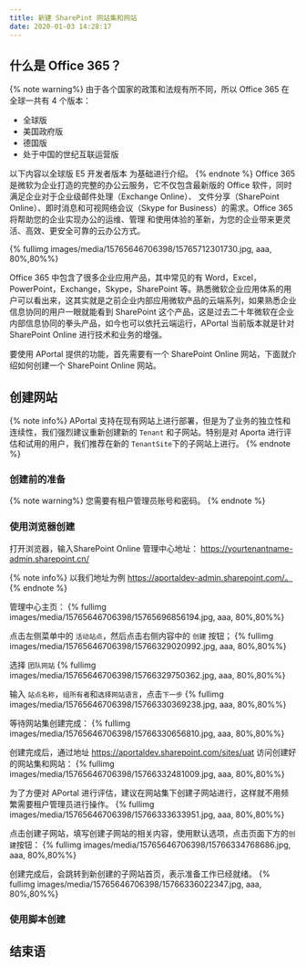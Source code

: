 ```yaml
---
title: 新建 SharePint 网站集和网站
date: 2020-01-03 14:28:17
---
```


## 什么是 Office 365？
{% note warning%}
由于各个国家的政策和法规有所不同，所以 Office 365 在全球一共有 4 个版本：

- 全球版
- 美国政府版
- 德国版
- 处于中国的世纪互联运营版

以下内容以全球版 E5 开发者版本 为基础进行介绍。
{% endnote %}
Office 365 是微软为企业打造的完整的办公云服务，它不仅包含最新版的 Office 软件，同时满足企业对于企业级邮件处理（Exchange Online）、  文件分享（SharePoint Online）、即时消息和可视网络会议（Skype for Business）的需求。Office 365 将帮助您的企业实现办公的运维、管理  和使用体验的革新，为您的企业带来更灵活、高效、更安全可靠的云办公方式。 

{% fullimg images/media/15765646706398/15765712301730.jpg,  aaa, 80%,80%%}
<!-- <img width=500 src="images/media/15765646706398/15765712301730.jpg" > -->
<!-- ![-w1440](images/media/15765646706398/15765712301730.jpg =500x500) -->

Office 365 中包含了很多企业应用产品，其中常见的有 Word，Excel，PowerPoint，Exchange，Skype，SharePoint 等。熟悉微软企业应用体系的用户可以看出来，这其实就是之前企业内部应用微软产品的云端系列，如果熟悉企业信息协同的用户一眼就能看到 SharePoint 这个产品，这是过去二十年微软在企业内部信息协同的拳头产品，如今也可以依托云端运行，APortal 当前版本就是针对 SharePoint Online 进行技术和业务的增强。

要使用 APortal 提供的功能，首先需要有一个 SharePoint Online 网站，下面就介绍如何创建一个 SharePoint Online 网站。

## 创建网站
{% note info%}
APortal 支持在现有网站上进行部署，但是为了业务的独立性和连续性，我们强烈建议重新创建新的 `Tenant` 和子网站。特别是对 Aporta 进行评估和试用的用户，我们推荐在新的 `TenantSite`下的子网站上进行。
{% endnote %}
### 创建前的准备
{% note warning%}
您需要有租户管理员账号和密码。
{% endnote %}
### 使用浏览器创建

打开浏览器，输入SharePoint Online 管理中心地址：
https://yourtenantname-admin.sharepoint.cn/

{% note info%}
以我们地址为例
https://aportaldev-admin.sharepoint.com/。
{% endnote %}

管理中心主页：
{% fullimg images/media/15765646706398/15765696856194.jpg,  aaa, 80%,80%%}
<!-- ![-w1434](images/media/15765646706398/15765696856194.jpg) -->

点击左侧菜单中的 `活动站点`，然后点击右侧内容中的 `创建` 按钮；
{% fullimg images/media/15765646706398/15766329020992.jpg,  aaa, 80%,80%%}
<!-- ![-w1440](images/media/15765646706398/15766329020992.jpg) -->


选择 `团队网站`
{% fullimg images/media/15765646706398/15766329750362.jpg,  aaa, 80%,80%%}
<!-- ![-w1440](images/media/15765646706398/15766329750362.jpg) -->

输入 `站点名称`，`组所有者`和`选择网站语言`，点击`下一步`
{% fullimg images/media/15765646706398/15766330369238.jpg,  aaa, 80%,80%%}
<!-- ![-w1440](images/media/15765646706398/15766330369238.jpg) -->

等待网站集创建完成：
{% fullimg images/media/15765646706398/15766330656810.jpg,  aaa, 80%,80%%}
<!-- ![-w1440](images/media/15765646706398/15766330656810.jpg) -->

创建完成后，通过地址 https://aportaldev.sharepoint.com/sites/uat 访问创建好的网站集和网站：
{% fullimg images/media/15765646706398/15766332481009.jpg,  aaa, 80%,80%%}
<!-- ![-w1440](images/media/15765646706398/15766332481009.jpg) -->

为了方便对 APortal 进行评估，建议在网站集下创建子网站进行，这样就不用频繁需要租户管理员进行操作。
{% fullimg images/media/15765646706398/15766333633951.jpg,  aaa, 80%,80%%}
<!-- ![-w1440](images/media/15765646706398/15766333633951.jpg) -->

点击创建子网站，填写创建子网站的相关内容，使用默认选项，点击页面下方的`创建`按钮：
{% fullimg images/media/15765646706398/15766334768686.jpg,  aaa, 80%,80%%}
<!-- ![-w1440](images/media/15765646706398/15766334768686.jpg) -->

创建完成后，会跳转到新创建的子网站首页，表示准备工作已经就绪。
{% fullimg images/media/15765646706398/15766336022347.jpg,  aaa, 80%,80%%}
<!-- ![-w1440](images/media/15765646706398/15766336022347.jpg) -->

### 使用脚本创建

## 结束语